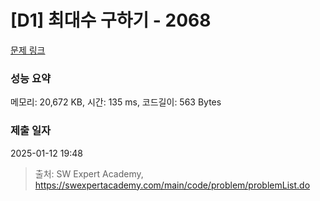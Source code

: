 # [D1] 최대수 구하기 - 2068 

[문제 링크](https://swexpertacademy.com/main/code/problem/problemDetail.do?contestProbId=AV5QQhbqA4QDFAUq) 

### 성능 요약

메모리: 20,672 KB, 시간: 135 ms, 코드길이: 563 Bytes

### 제출 일자

2025-01-12 19:48



> 출처: SW Expert Academy, https://swexpertacademy.com/main/code/problem/problemList.do